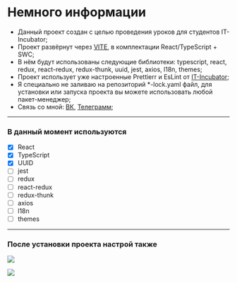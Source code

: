 # Немного информации

- Данный проект создан с целью проведения уроков для студентов IT-Incubator;
- Проект развёрнут через [VITE](https://vitejs.dev/), в комплектации React/TypeScript + SWC;
- В нём будут использованы следующие библиотеки: typescript, react, redux, react-redux, redux-thunk, uuid, jest, axios, l18n, themes;
- Проект использует уже настроенные Prettierr и EsLint от [IT-Incubator](https://github.com/it-incubator);
- Я специально не заливаю на репозиторий *-lock.yaml файл, для установки или запуска проекта вы можете использовать любой пакет-менеджер;
- Связь со мной: [ВК](https://vk.com/frontendns), [Телеграмм](https://t.me/Philian73);

-------------

### В данный момент используются

- [x] React
- [x] TypeScript
- [x] UUID
- [ ] jest
- [ ] redux
- [ ] react-redux
- [ ] redux-thunk
- [ ] axios
- [ ] l18n
- [ ] themes

-------------

### После установки проекта настрой также
![](https://skr.sh/i/070623/z8zs4r7U.jpg?download=1&name=%D0%A1%D0%BA%D1%80%D0%B8%D0%BD%D1%88%D0%BE%D1%82%2007-06-2023%2015:34:55.jpg)

![](https://skr.sh/i/070623/DPB8thVu.jpg?download=1&name=%D0%A1%D0%BA%D1%80%D0%B8%D0%BD%D1%88%D0%BE%D1%82%2007-06-2023%2015:36:55.jpg)
